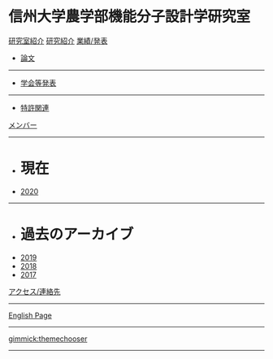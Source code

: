 # 信州大学農学部機能分子設計学研究室

[研究室紹介](home.md)
[研究紹介](research.md)
[業績/発表]()

  * [論文](paper.md)
  - - - -
  * [学会等発表](presentation.md)
  - - - -
  * [特許関連](patent.md)
  
[メンバー]()
- - - -

  * # 現在
  * [2020](2020members.md)
  - - - -
  * # 過去のアーカイブ
  * [2019](member_archive/2019members.md)
  * [2018](member_archive/2018members.md)
  * [2017](member_archive/2017members.md)
  
[アクセス/連絡先](access.md)
- - - -
[English Page](EnglishSiteLab.md)
- - - -
[gimmick:themechooser](theme選択)
- - - -


